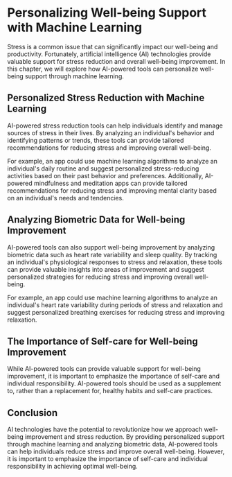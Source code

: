 Personalizing Well-being Support with Machine Learning
========================================================================================================================

Stress is a common issue that can significantly impact our well-being and productivity. Fortunately, artificial intelligence (AI) technologies provide valuable support for stress reduction and overall well-being improvement. In this chapter, we will explore how AI-powered tools can personalize well-being support through machine learning.

Personalized Stress Reduction with Machine Learning
---------------------------------------------------

AI-powered stress reduction tools can help individuals identify and manage sources of stress in their lives. By analyzing an individual's behavior and identifying patterns or trends, these tools can provide tailored recommendations for reducing stress and improving overall well-being.

For example, an app could use machine learning algorithms to analyze an individual's daily routine and suggest personalized stress-reducing activities based on their past behavior and preferences. Additionally, AI-powered mindfulness and meditation apps can provide tailored recommendations for reducing stress and improving mental clarity based on an individual's needs and tendencies.

Analyzing Biometric Data for Well-being Improvement
---------------------------------------------------

AI-powered tools can also support well-being improvement by analyzing biometric data such as heart rate variability and sleep quality. By tracking an individual's physiological responses to stress and relaxation, these tools can provide valuable insights into areas of improvement and suggest personalized strategies for reducing stress and improving overall well-being.

For example, an app could use machine learning algorithms to analyze an individual's heart rate variability during periods of stress and relaxation and suggest personalized breathing exercises for reducing stress and improving relaxation.

The Importance of Self-care for Well-being Improvement
------------------------------------------------------

While AI-powered tools can provide valuable support for well-being improvement, it is important to emphasize the importance of self-care and individual responsibility. AI-powered tools should be used as a supplement to, rather than a replacement for, healthy habits and self-care practices.

Conclusion
----------

AI technologies have the potential to revolutionize how we approach well-being improvement and stress reduction. By providing personalized support through machine learning and analyzing biometric data, AI-powered tools can help individuals reduce stress and improve overall well-being. However, it is important to emphasize the importance of self-care and individual responsibility in achieving optimal well-being.
